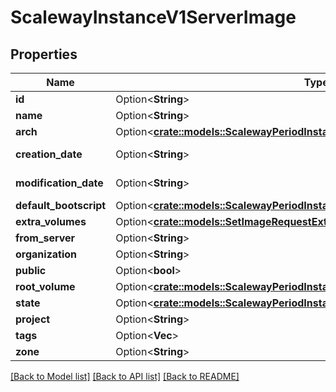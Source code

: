 # ScalewayInstanceV1ServerImage

## Properties

Name | Type | Description | Notes
------------ | ------------- | ------------- | -------------
**id** | Option<**String**> |  | [optional]
**name** | Option<**String**> |  | [optional]
**arch** | Option<[**crate::models::ScalewayPeriodInstancePeriodV1PeriodArch**](scaleway.instance.v1.Arch.md)> |  | [optional]
**creation_date** | Option<**String**> | (RFC 3339 format) | [optional]
**modification_date** | Option<**String**> | (RFC 3339 format) | [optional]
**default_bootscript** | Option<[**crate::models::ScalewayPeriodInstancePeriodV1PeriodBootscript**](scaleway.instance.v1.Bootscript.md)> |  | [optional]
**extra_volumes** | Option<[**crate::models::SetImageRequestExtraVolumes**](SetImage_request_extra_volumes.md)> |  | [optional]
**from_server** | Option<**String**> |  | [optional]
**organization** | Option<**String**> |  | [optional]
**public** | Option<**bool**> |  | [optional]
**root_volume** | Option<[**crate::models::ScalewayPeriodInstancePeriodV1PeriodVolumeSummary**](scaleway.instance.v1.VolumeSummary.md)> |  | [optional]
**state** | Option<[**crate::models::ScalewayPeriodInstancePeriodV1PeriodImagePeriodState**](scaleway.instance.v1.Image.State.md)> |  | [optional]
**project** | Option<**String**> |  | [optional]
**tags** | Option<**Vec<String>**> |  | [optional]
**zone** | Option<**String**> |  | [optional]

[[Back to Model list]](../README.md#documentation-for-models) [[Back to API list]](../README.md#documentation-for-api-endpoints) [[Back to README]](../README.md)


